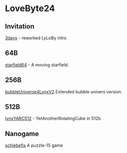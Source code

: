# LoveByte24

## Invitation

[3days](3days) - reworked LyLoBy intro

## 64B

[starfield64](starfield64) - A moving starfield.

## 256B

[bubbleUniverse4LynxV2](bubbleUniverse4LynxV2) Extended bubble univers version.

## 512B

[lynxYARC512](lynxYARC512) - YetAnotherRotatingCube in 512b

## Nanogame

[schiebefix](schiebefix) A puzzle-15 game
